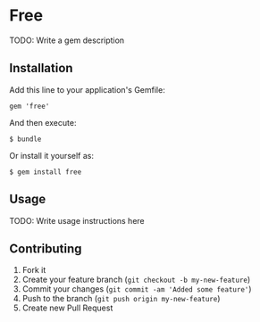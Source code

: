 # Free

TODO: Write a gem description

## Installation

Add this line to your application's Gemfile:

    gem 'free'

And then execute:

    $ bundle

Or install it yourself as:

    $ gem install free

## Usage

TODO: Write usage instructions here

## Contributing

1. Fork it
2. Create your feature branch (`git checkout -b my-new-feature`)
3. Commit your changes (`git commit -am 'Added some feature'`)
4. Push to the branch (`git push origin my-new-feature`)
5. Create new Pull Request
